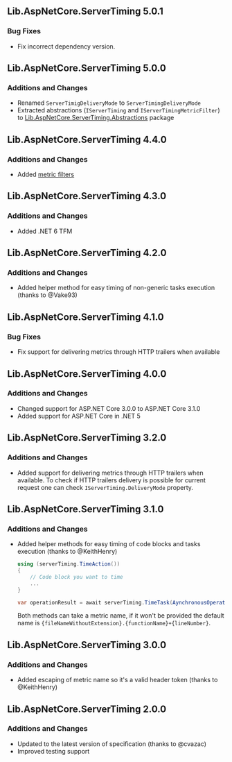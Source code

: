 ## Lib.AspNetCore.ServerTiming 5.0.1
### Bug Fixes
- Fix incorrect dependency version.

## Lib.AspNetCore.ServerTiming 5.0.0
### Additions and Changes
- Renamed `ServerTimigDeliveryMode` to `ServerTimingDeliveryMode`
- Extracted abstractions (`IServerTiming` and `IServerTimingMetricFilter`) to [Lib.AspNetCore.ServerTiming.Abstractions](https://www.nuget.org/packages/Lib.AspNetCore.ServerTiming.Abstractions/) package

## Lib.AspNetCore.ServerTiming 4.4.0
### Additions and Changes
- Added [metric filters](https://tpeczek.github.io/Lib.AspNetCore.ServerTiming/articles/advanced.html#metric-filters)

## Lib.AspNetCore.ServerTiming 4.3.0
### Additions and Changes
- Added .NET 6 TFM

## Lib.AspNetCore.ServerTiming 4.2.0
### Additions and Changes
- Added helper method for easy timing of non-generic tasks execution (thanks to @Vake93)

## Lib.AspNetCore.ServerTiming 4.1.0
### Bug Fixes
- Fix support for delivering metrics through HTTP trailers when available

## Lib.AspNetCore.ServerTiming 4.0.0
### Additions and Changes
- Changed support for ASP.NET Core 3.0.0 to ASP.NET Core 3.1.0
- Added support for ASP.NET Core in .NET 5

## Lib.AspNetCore.ServerTiming 3.2.0
### Additions and Changes
- Added support for delivering metrics through HTTP trailers when available. To check if HTTP trailers delivery is possible for current request one can check `IServerTiming.DeliveryMode` property.

## Lib.AspNetCore.ServerTiming 3.1.0
### Additions and Changes
- Added helper methods for easy timing of code blocks and tasks execution (thanks to @KeithHenry)

   ```cs
   using (serverTiming.TimeAction())
   {
       // Code block you want to time
       ...
   }
   ```

   ```cs
   var operationResult = await serverTiming.TimeTask(AynchronousOperationYouWantToTime());
   ```

   Both methods can take a metric name, if it won't be provided the default name is `{fileNameWithoutExtension}.{functionName}+{lineNumber}`.

## Lib.AspNetCore.ServerTiming 3.0.0
### Additions and Changes
- Added escaping of metric name so it's a valid header token (thanks to @KeithHenry)

## Lib.AspNetCore.ServerTiming 2.0.0
### Additions and Changes
- Updated to the latest version of specification (thanks to @cvazac)
- Improved testing support